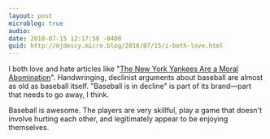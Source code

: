 ```yaml
---
layout: post
microblog: true
audio: 
date: 2018-07-15 12:17:50 -0400
guid: http://mjdescy.micro.blog/2018/07/15/i-both-love.html
---
```

I both love and hate articles like "[The New York Yankees Are a Moral Abomination](https://www.nytimes.com/2018/07/14/opinion/new-york-yankees-evil.html)". Handwringing, declinist arguments about baseball are almost as old as baseball itself. "Baseball is in decline" is part of its brand—part that needs to go away, I think. 

Baseball is awesome. The players are very skillful, play a game that doesn't involve hurting each other, and legitimately appear to be enjoying themselves. 
